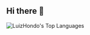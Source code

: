 ## Hi there 👋

<!--
**LuizHondo/LuizHondo** is a ✨ _special_ ✨ repository because its `README.md` (this file) appears on your GitHub profile.

Here are some ideas to get you started:

🔭 Atualmente, estou trabalhando em projetos de desenvolvimento web que utilizam React e WebAssembly.
🌱 Estou aprendendo Desenvolvimento Web na Tripleten para aprimorar minhas habilidades.
👯 Procuro colaborar em projetos open-source que envolvam JavaScript e React.
🤔 Busco ajuda com boas práticas de DevOps para melhorar a eficiência no desenvolvimento.
📫 Como me encontrar: https://www.linkedin.com/in/luiz-hondo-93bb6112a
-->
![LuizHondo's Top Languages](https://github-readme-stats.vercel.app/api/top-langs/?username=LuizHondo&theme=dracula&show_icons=true&hide_border=true&layout=compact)
